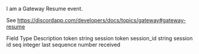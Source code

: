 I am a Gateway Resume event.

See https://discordapp.com/developers/docs/topics/gateway#gateway-resume

Field	Type	Description
token	string	session token
session_id	string	session id
seq	integer	last sequence number received
